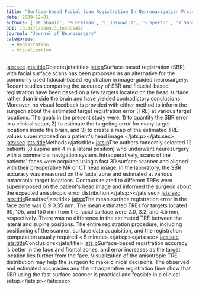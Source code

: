 ```yaml
---
title: "Surface-based Facial Scan Registration In Neuronavigation Procedures: A Clinical Study"
date: 2009-12-01
authors: ['RR Shamir', 'M Freiman', 'L Joskowicz', 'S Spektor', 'Y Shoshan']
DOI: 10.3171/2009.3.jns081457
journal: "Journal of Neurosurgery"
categories: 
  - Registration
  - Visualization
---
```

<jats:sec>
<jats:title>Object</jats:title>
<jats:p>Surface-based registration (SBR) with facial surface scans has been proposed as an alternative for the commonly used fiducial-based registration in image-guided neurosurgery. Recent studies comparing the accuracy of SBR and fiducial-based registration have been based on a few targets located on the head surface rather than inside the brain and have yielded contradictory conclusions. Moreover, no visual feedback is provided with either method to inform the surgeon about the estimated target registration error (TRE) at various target locations. The goals in the present study were: 1) to quantify the SBR error in a clinical setup, 2) to estimate the targeting error for many target locations inside the brain, and 3) to create a map of the estimated TRE values superimposed on a patient's head image.</jats:p></jats:sec>
<jats:sec>
<jats:title>Methods</jats:title>
<jats:p>The authors randomly selected 12 patients (8 supine and 4 in a lateral position) who underwent neurosurgery with a commercial navigation system. Intraoperatively, scans of the patients' faces were acquired using a fast 3D surface scanner and aligned with their preoperative MR or CT head image. In the laboratory, the SBR accuracy was measured on the facial zone and estimated at various intracranial target locations. Contours related to different TREs were superimposed on the patient's head image and informed the surgeon about the expected anisotropic error distribution.</jats:p></jats:sec>
<jats:sec>
<jats:title>Results</jats:title>
<jats:p>The mean surface registration error in the face zone was 0.9  0.35 mm. The mean estimated TREs for targets located 60, 105, and 150 mm from the facial surface were 2.0, 3.2, and 4.5 mm, respectively. There was no difference in the estimated TRE between the lateral and supine positions. The entire registration procedure, including positioning of the scanner, surface data acquisition, and the registration computation usually required &lt; 5 minutes.</jats:p></jats:sec>
<jats:sec>
<jats:title>Conclusions</jats:title>
<jats:p>Surface-based registration accuracy is better in the face and frontal zones, and error increases as the target location lies further from the face. Visualization of the anisotropic TRE distribution may help the surgeon to make clinical decisions. The observed and estimated accuracies and the intraoperative registration time show that SBR using the fast surface scanner is practical and feasible in a clinical setup.</jats:p></jats:sec>
            